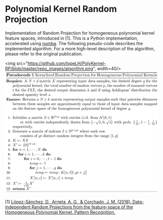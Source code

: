 # Polynomial Kernel Random Projection

Implementation of Random Projection for homogeneous polynomial kernel feature spaces, introduced in [1]. This is a Python implementation, accelerated using [numba](http://numba.pydata.org/). The following pseudo-code describes the implemented algorithm. For a more high-level description of the algorithm, please refer to the original publication.

<img src="https://github.com/lopeLH/PolyKernel-RP/blob/master/repo_images/algorithm.png", width=40/>
![algp pseudo](https://github.com/lopeLH/PolyKernel-RP/blob/master/repo_images/algorithm.png)

[1] [López-Sánchez, D., Arrieta, A. G., & Corchado, J. M. (2018). Data-independent Random Projections from the feature-space of the Homogeneous Polynomial Kernel. Pattern Recognition.](https://www.sciencedirect.com/science/article/pii/S0031320318301675)
